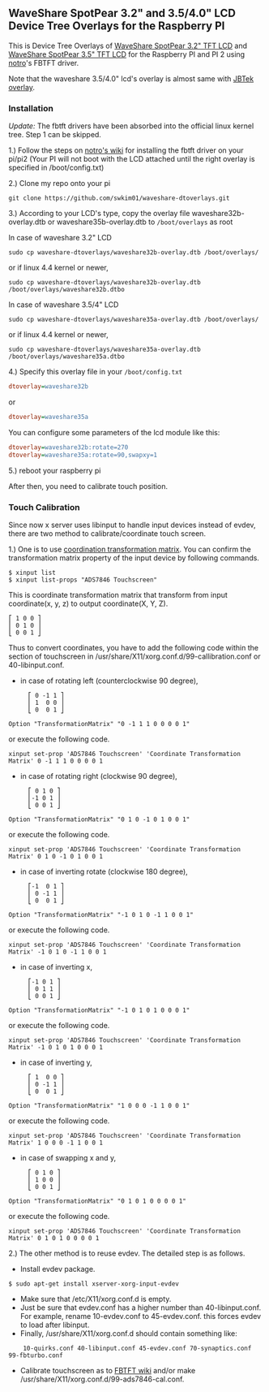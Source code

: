## WaveShare SpotPear 3.2" and 3.5/4.0" LCD Device Tree Overlays for the Raspberry PI
This is Device Tree Overlays of [WaveShare SpotPear 3.2" TFT LCD](http://www.waveshare.com/product/modules/oleds-lcds/3.2inch-rpi-lcd-b.htm) and [WaveShare SpotPear 3.5" TFT LCD](http://www.waveshare.com/product/modules/oleds-lcds/3.5inch-rpi-lcd-a.htm) for the Raspberry PI and PI 2 using [notro](https://github.com/notro)'s FBTFT driver.

Note that the waveshare 3.5/4.0" lcd's overlay is almost same with [JBTek overlay](https://github.com/acidjazz/jbtekoverlay).

### Installation

*_Update:_* The fbtft drivers have been absorbed into the official linux kernel tree. Step 1 can be skipped.

1.) Follow the steps on [notro's wiki](https://github.com/notro/fbtft/wiki#install) for installing the fbtft driver on your pi/pi2 (Your PI will not boot with the LCD attached until the right overlay is specified in /boot/config.txt)

2.) Clone my repo onto your pi
```shell
git clone https://github.com/swkim01/waveshare-dtoverlays.git
```

3.) According to your LCD's type, copy the overlay file waveshare32b-overlay.dtb or waveshare35b-overlay.dtb to `/boot/overlays` as root

In case of waveshare 3.2" LCD
```shell
sudo cp waveshare-dtoverlays/waveshare32b-overlay.dtb /boot/overlays/
```
or if linux 4.4 kernel or newer,
```shell
sudo cp waveshare-dtoverlays/waveshare32b-overlay.dtb /boot/overlays/waveshare32b.dtbo
```
In case of waveshare 3.5/4" LCD
```shell
sudo cp waveshare-dtoverlays/waveshare35a-overlay.dtb /boot/overlays/
```
or if linux 4.4 kernel or newer,
```shell
sudo cp waveshare-dtoverlays/waveshare35a-overlay.dtb /boot/overlays/waveshare35a.dtbo
```

4.) Specify this overlay file in your `/boot/config.txt`
```ini
dtoverlay=waveshare32b
```
or
```ini
dtoverlay=waveshare35a
```
You can configure some parameters of the lcd module like this:
```ini
dtoverlay=waveshare32b:rotate=270
dtoverlay=waveshare35a:rotate=90,swapxy=1
```

5.) reboot your raspberry pi


After then, you need to calibrate touch position.

### Touch Calibration

Since now x server uses libinput to handle input devices instead of evdev, there are two method to calibrate/coordinate touch screen.

1.) One is to use [coordination transformation matrix](https://wiki.ubuntu.com/X/InputCoordinateTransformation).  You can confirm the transformation matrix property of the input device by following commands.
```
$ xinput list
$ xinput list-props "ADS7846 Touchscreen"
```
This is coordinate transformation matrix that transform from input coordinate(x, y, z) to output coordinate(X, Y, Z).

	⎡ 1 0 0 ⎤
	⎜ 0 1 0 ⎥
	⎣ 0 0 1 ⎦

Thus to convert coordinates, you have to add the following code within the section of touchscreen in /usr/share/X11/xorg.conf.d/99-callibration.conf or 40-libinput.conf.
- in case of rotating left (counterclockwise 90 degree),

		⎡ 0 -1 1 ⎤ 
		⎜ 1  0 0 ⎥ 
		⎣ 0  0 1 ⎦ 
```
Option "TransformationMatrix" "0 -1 1 1 0 0 0 0 1"
```
or execute the following code.
```
xinput set-prop 'ADS7846 Touchscreen' 'Coordinate Transformation Matrix' 0 -1 1 1 0 0 0 0 1
```
- in case of rotating right (clockwise 90 degree),

		⎡ 0 1 0 ⎤ 
		⎜-1 0 1 ⎥ 
		⎣ 0 0 1 ⎦ 
```
Option "TransformationMatrix" "0 1 0 -1 0 1 0 0 1"
```
or execute the following code.
```
xinput set-prop 'ADS7846 Touchscreen' 'Coordinate Transformation Matrix' 0 1 0 -1 0 1 0 0 1
```
- in case of inverting rotate (clockwise 180 degree),

		⎡-1  0 1 ⎤ 
		⎜ 0 -1 1 ⎥ 
		⎣ 0  0 1 ⎦ 
```
Option "TransformationMatrix" "-1 0 1 0 -1 1 0 0 1"
```
or execute the following code.
```
xinput set-prop 'ADS7846 Touchscreen' 'Coordinate Transformation Matrix' -1 0 1 0 -1 1 0 0 1
```
- in case of inverting x,

		⎡-1 0 1 ⎤ 
		⎜ 0 1 1 ⎥ 
		⎣ 0 0 1 ⎦ 
```
Option "TransformationMatrix" "-1 0 1 0 1 0 0 0 1"
```
or execute the following code.
```
xinput set-prop 'ADS7846 Touchscreen' 'Coordinate Transformation Matrix' -1 0 1 0 1 0 0 0 1
```
- in case of inverting y,

		⎡ 1  0 0 ⎤ 
		⎜ 0 -1 1 ⎥ 
		⎣ 0  0 1 ⎦ 
```
Option "TransformationMatrix" "1 0 0 0 -1 1 0 0 1"
```
or execute the following code.
```
xinput set-prop 'ADS7846 Touchscreen' 'Coordinate Transformation Matrix' 1 0 0 0 -1 1 0 0 1
```
- in case of swapping x and y,

		⎡ 0 1 0 ⎤ 
		⎜ 1 0 0 ⎥ 
		⎣ 0 0 1 ⎦ 
```
Option "TransformationMatrix" "0 1 0 1 0 0 0 0 1"
```
or execute the following code.
```
xinput set-prop 'ADS7846 Touchscreen' 'Coordinate Transformation Matrix' 0 1 0 1 0 0 0 0 1
```

2.) The other method is to reuse evdev. The detailed step is as follows.

- Install evdev package.
```
$ sudo apt-get install xserver-xorg-input-evdev
```
- Make sure that /etc/X11/xorg.conf.d is empty.
- Just be sure that evdev.conf has a higher number than 40-libinput.conf. For example, rename 10-evdev.conf to 45-evdev.conf. this forces evdev to load after libinput.
- Finally, /usr/share/X11/xorg.conf.d should contain something like:
```
    10-quirks.conf 40-libinput.conf 45-evdev.conf 70-synaptics.conf 99-fbturbo.conf
```
- Calibrate touchscreen as to [FBTFT wiki](https://github.com/notro/fbtft/wiki/FBTFT-on-Raspian) and/or make /usr/share/X11/xorg.conf.d/99-ads7846-cal.conf.

